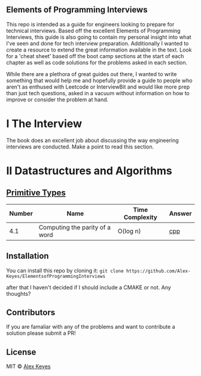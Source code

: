 ## Elements of Programming Interviews

This repo is intended as a guide for engineers looking to prepare for technical interviews.  Based off the excellent
  Elements of Programming Interviews, this guide is also going to contain my personal insight into what I've seen and
  done for tech interview preparation.  Additionally I wanted to create a resource to extend the great information available in
  the text.  Look for a 'cheat sheet' based off the boot camp sections at the start of each
  chapter as well as code solutions for the problems asked in each section.   
    
    
While there are a plethora of great guides out there, I wanted to write something that would help me and hopefully 
  provide a guide to people who aren't as enthused with Leetcode or InterviewBit and would like more prep than just
  tech questions, asked in a vacuum without information on how to improve or consider the problem at hand.  
  
# I The Interview

The book does an excellent job about discussing the way engineering interviews are conducted.  Make a point to read this section. 

# II Datastructures and Algorithms
## [Primitive Types](/primitive-types/cheetSheet.md)
| Number | Name  | Time Complexity  | Answer |  
|---|---|---|---|
| 4.1 | Computing the parity of a word | O(log n) | [cpp](/primitive-types/cpp/parity.cpp)|



## Installation

You can install this repo by cloning it: 
`git clone https://github.com/Alex-Keyes/ElementsofProgrammingInterviews `

after that I haven't decided if I should include a CMAKE or not.  Any thoughts? 


## Contributors

If you are famaliar with any of the problems and want to contribute a solution please submit a PR!

## License

MIT © [Alex Keyes](http://alexkey.es)